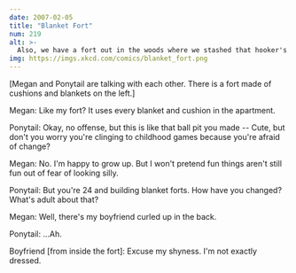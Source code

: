 ```yaml
---
date: 2007-02-05
title: "Blanket Fort"
num: 219
alt: >-
  Also, we have a fort out in the woods where we stashed that hooker's body.
img: https://imgs.xkcd.com/comics/blanket_fort.png
---
```

[Megan and Ponytail are talking with each other. There is a fort made of cushions and blankets on the left.]

Megan: Like my fort? It uses every blanket and cushion in the apartment.

Ponytail: Okay, no offense, but this is like that ball pit you made -- Cute, but don't you worry you're clinging to childhood games because you're afraid of change?

Megan: No. I'm happy to grow up. But I won't pretend fun things aren't still fun out of fear of looking silly.

Ponytail: But you're 24 and building blanket forts. How have you changed? What's adult about that?

Megan: Well, there's my boyfriend curled up in the back.

Ponytail: ...Ah.

Boyfriend [from inside the fort]: Excuse my shyness. I'm not exactly dressed.